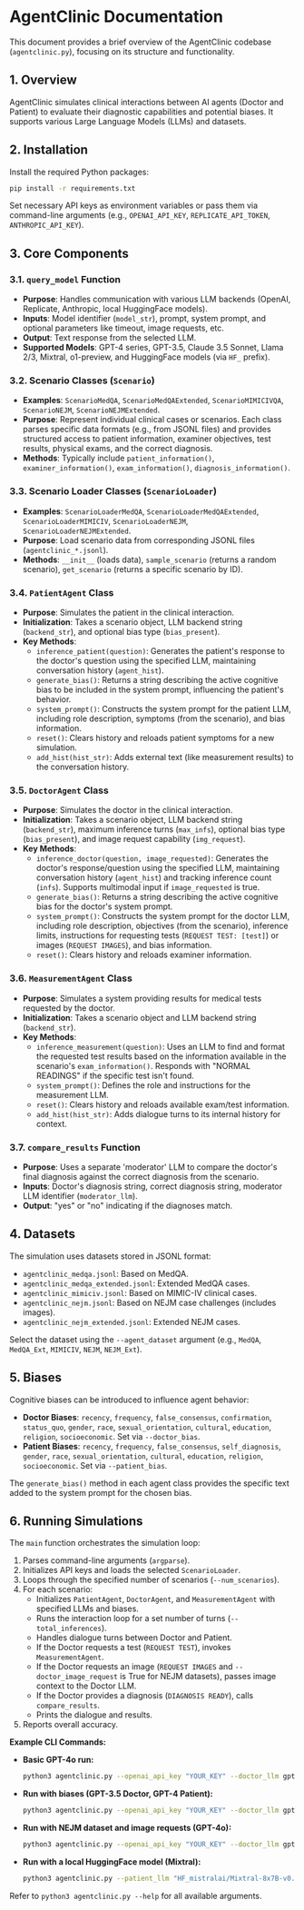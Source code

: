 # AgentClinic Documentation

This document provides a brief overview of the AgentClinic codebase (`agentclinic.py`), focusing on its structure and functionality.

## 1. Overview

AgentClinic simulates clinical interactions between AI agents (Doctor and Patient) to evaluate their diagnostic capabilities and potential biases. It supports various Large Language Models (LLMs) and datasets.

## 2. Installation

Install the required Python packages:

```bash
pip install -r requirements.txt
```

Set necessary API keys as environment variables or pass them via command-line arguments (e.g., `OPENAI_API_KEY`, `REPLICATE_API_TOKEN`, `ANTHROPIC_API_KEY`).

## 3. Core Components

### 3.1. `query_model` Function

- **Purpose**: Handles communication with various LLM backends (OpenAI, Replicate, Anthropic, local HuggingFace models).
- **Inputs**: Model identifier (`model_str`), prompt, system prompt, and optional parameters like timeout, image requests, etc.
- **Output**: Text response from the selected LLM.
- **Supported Models**: GPT-4 series, GPT-3.5, Claude 3.5 Sonnet, Llama 2/3, Mixtral, o1-preview, and HuggingFace models (via `HF_` prefix).

### 3.2. Scenario Classes (`Scenario`)

- **Examples**: `ScenarioMedQA`, `ScenarioMedQAExtended`, `ScenarioMIMICIVQA`, `ScenarioNEJM`, `ScenarioNEJMExtended`.
- **Purpose**: Represent individual clinical cases or scenarios. Each class parses specific data formats (e.g., from JSONL files) and provides structured access to patient information, examiner objectives, test results, physical exams, and the correct diagnosis.
- **Methods**: Typically include `patient_information()`, `examiner_information()`, `exam_information()`, `diagnosis_information()`.

### 3.3. Scenario Loader Classes (`ScenarioLoader`)

- **Examples**: `ScenarioLoaderMedQA`, `ScenarioLoaderMedQAExtended`, `ScenarioLoaderMIMICIV`, `ScenarioLoaderNEJM`, `ScenarioLoaderNEJMExtended`.
- **Purpose**: Load scenario data from corresponding JSONL files (`agentclinic_*.jsonl`).
- **Methods**: `__init__` (loads data), `sample_scenario` (returns a random scenario), `get_scenario` (returns a specific scenario by ID).

### 3.4. `PatientAgent` Class

- **Purpose**: Simulates the patient in the clinical interaction.
- **Initialization**: Takes a scenario object, LLM backend string (`backend_str`), and optional bias type (`bias_present`).
- **Key Methods**:
  - `inference_patient(question)`: Generates the patient's response to the doctor's question using the specified LLM, maintaining conversation history (`agent_hist`).
  - `generate_bias()`: Returns a string describing the active cognitive bias to be included in the system prompt, influencing the patient's behavior.
  - `system_prompt()`: Constructs the system prompt for the patient LLM, including role description, symptoms (from the scenario), and bias information.
  - `reset()`: Clears history and reloads patient symptoms for a new simulation.
  - `add_hist(hist_str)`: Adds external text (like measurement results) to the conversation history.

### 3.5. `DoctorAgent` Class

- **Purpose**: Simulates the doctor in the clinical interaction.
- **Initialization**: Takes a scenario object, LLM backend string (`backend_str`), maximum inference turns (`max_infs`), optional bias type (`bias_present`), and image request capability (`img_request`).
- **Key Methods**:
  - `inference_doctor(question, image_requested)`: Generates the doctor's response/question using the specified LLM, maintaining conversation history (`agent_hist`) and tracking inference count (`infs`). Supports multimodal input if `image_requested` is true.
  - `generate_bias()`: Returns a string describing the active cognitive bias for the doctor's system prompt.
  - `system_prompt()`: Constructs the system prompt for the doctor LLM, including role description, objectives (from the scenario), inference limits, instructions for requesting tests (`REQUEST TEST: [test]`) or images (`REQUEST IMAGES`), and bias information.
  - `reset()`: Clears history and reloads examiner information.

### 3.6. `MeasurementAgent` Class

- **Purpose**: Simulates a system providing results for medical tests requested by the doctor.
- **Initialization**: Takes a scenario object and LLM backend string (`backend_str`).
- **Key Methods**:
  - `inference_measurement(question)`: Uses an LLM to find and format the requested test results based on the information available in the scenario's `exam_information()`. Responds with "NORMAL READINGS" if the specific test isn't found.
  - `system_prompt()`: Defines the role and instructions for the measurement LLM.
  - `reset()`: Clears history and reloads available exam/test information.
  - `add_hist(hist_str)`: Adds dialogue turns to its internal history for context.

### 3.7. `compare_results` Function

- **Purpose**: Uses a separate 'moderator' LLM to compare the doctor's final diagnosis against the correct diagnosis from the scenario.
- **Inputs**: Doctor's diagnosis string, correct diagnosis string, moderator LLM identifier (`moderator_llm`).
- **Output**: "yes" or "no" indicating if the diagnoses match.

## 4. Datasets

The simulation uses datasets stored in JSONL format:

- `agentclinic_medqa.jsonl`: Based on MedQA.
- `agentclinic_medqa_extended.jsonl`: Extended MedQA cases.
- `agentclinic_mimiciv.jsonl`: Based on MIMIC-IV clinical cases.
- `agentclinic_nejm.jsonl`: Based on NEJM case challenges (includes images).
- `agentclinic_nejm_extended.jsonl`: Extended NEJM cases.

Select the dataset using the `--agent_dataset` argument (e.g., `MedQA`, `MedQA_Ext`, `MIMICIV`, `NEJM`, `NEJM_Ext`).

## 5. Biases

Cognitive biases can be introduced to influence agent behavior:

- **Doctor Biases**: `recency`, `frequency`, `false_consensus`, `confirmation`, `status_quo`, `gender`, `race`, `sexual_orientation`, `cultural`, `education`, `religion`, `socioeconomic`. Set via `--doctor_bias`.
- **Patient Biases**: `recency`, `frequency`, `false_consensus`, `self_diagnosis`, `gender`, `race`, `sexual_orientation`, `cultural`, `education`, `religion`, `socioeconomic`. Set via `--patient_bias`.

The `generate_bias()` method in each agent class provides the specific text added to the system prompt for the chosen bias.

## 6. Running Simulations

The `main` function orchestrates the simulation loop:

1.  Parses command-line arguments (`argparse`).
2.  Initializes API keys and loads the selected `ScenarioLoader`.
3.  Loops through the specified number of scenarios (`--num_scenarios`).
4.  For each scenario:
    - Initializes `PatientAgent`, `DoctorAgent`, and `MeasurementAgent` with specified LLMs and biases.
    - Runs the interaction loop for a set number of turns (`--total_inferences`).
    - Handles dialogue turns between Doctor and Patient.
    - If the Doctor requests a test (`REQUEST TEST`), invokes `MeasurementAgent`.
    - If the Doctor requests an image (`REQUEST IMAGES` and `--doctor_image_request` is True for NEJM datasets), passes image context to the Doctor LLM.
    - If the Doctor provides a diagnosis (`DIAGNOSIS READY`), calls `compare_results`.
    - Prints the dialogue and results.
5.  Reports overall accuracy.

**Example CLI Commands:**

- **Basic GPT-4o run:**
  ```bash
  python3 agentclinic.py --openai_api_key "YOUR_KEY" --doctor_llm gpt4o --patient_llm gpt4o
  ```
- **Run with biases (GPT-3.5 Doctor, GPT-4 Patient):**
  ```bash
  python3 agentclinic.py --openai_api_key "YOUR_KEY" --doctor_llm gpt3.5 --patient_llm gpt4 --patient_bias self_diagnosis --doctor_bias recency
  ```
- **Run with NEJM dataset and image requests (GPT-4o):**
  ```bash
  python3 agentclinic.py --openai_api_key "YOUR_KEY" --doctor_llm gpt4o --patient_llm gpt4o --agent_dataset NEJM --doctor_image_request True
  ```
- **Run with a local HuggingFace model (Mixtral):**
  ```bash
  python3 agentclinic.py --patient_llm "HF_mistralai/Mixtral-8x7B-v0.1" --moderator_llm "HF_mistralai/Mixtral-8x7B-v0.1" --doctor_llm "HF_mistralai/Mixtral-8x7B-v0.1" --measurement_llm "HF_mistralai/Mixtral-8x7B-v0.1"
  ```

Refer to `python3 agentclinic.py --help` for all available arguments.
